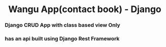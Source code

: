 <div align="center">


# Wangu App(contact book) - Django

</div>

### Django CRUD App  with class  based view Only
### has an api built using Django Rest Framework
